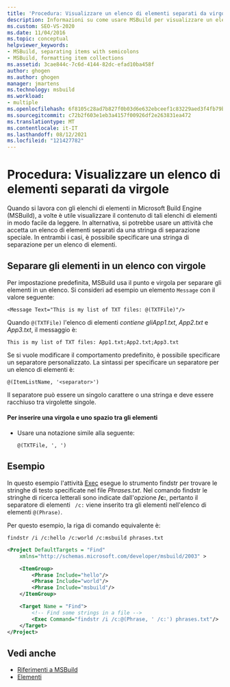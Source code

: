 ```yaml
---
title: 'Procedura: Visualizzare un elenco di elementi separati da virgole | Microsoft Docs'
description: Informazioni su come usare MSBuild per visualizzare un elenco di elementi separati da virgole o specificare altre stringhe separatori per un elenco di elementi.
ms.custom: SEO-VS-2020
ms.date: 11/04/2016
ms.topic: conceptual
helpviewer_keywords:
- MSBuild, separating items with semicolons
- MSBuild, formatting item collections
ms.assetid: 3cae844c-7c6d-4144-82dc-efad10ba458f
author: ghogen
ms.author: ghogen
manager: jmartens
ms.technology: msbuild
ms.workload:
- multiple
ms.openlocfilehash: 6f8105c28ad7b827f0b03d6e632ebceef1c83229aed3f4fb79bd41078c51d6a8
ms.sourcegitcommit: c72b2f603e1eb3a4157f00926df2e263831ea472
ms.translationtype: MT
ms.contentlocale: it-IT
ms.lasthandoff: 08/12/2021
ms.locfileid: "121427782"
---
```

# <a name="how-to-display-an-item-list-separated-with-commas"></a>Procedura: Visualizzare un elenco di elementi separati da virgole

Quando si lavora con gli elenchi di elementi in Microsoft Build Engine (MSBuild), a volte è utile visualizzare il contenuto di tali elenchi di elementi in modo facile da leggere. In alternativa, si potrebbe usare un attività che accetta un elenco di elementi separati da una stringa di separazione speciale. In entrambi i casi, è possibile specificare una stringa di separazione per un elenco di elementi.

## <a name="separate-items-in-a-list-with-commas"></a>Separare gli elementi in un elenco con virgole

Per impostazione predefinita, MSBuild usa il punto e virgola per separare gli elementi in un elenco. Si consideri ad esempio un elemento `Message` con il valore seguente:

`<Message Text="This is my list of TXT files: @(TXTFile)"/>`

Quando `@(TXTFile)` l'elenco di elementi *contiene gliApp1.txt*, *App2.txt* e *App3.txt*, il messaggio è:

`This is my list of TXT files: App1.txt;App2.txt;App3.txt`

Se si vuole modificare il comportamento predefinito, è possibile specificare un separatore personalizzato. La sintassi per specificare un separatore per un elenco di elementi è:

`@(ItemListName, '<separator>')`

Il separatore può essere un singolo carattere o una stringa e deve essere racchiuso tra virgolette singole.

#### <a name="to-insert-a-comma-and-a-space-between-items"></a>Per inserire una virgola e uno spazio tra gli elementi

- Usare una notazione simile alla seguente:

    `@(TXTFile, ', ')`

## <a name="example"></a>Esempio

In questo esempio l'attività [Exec](../msbuild/exec-task.md) esegue lo strumento findstr per trovare le stringhe di testo specificate nel file *Phrases.txt*. Nel comando findstr le stringhe di ricerca letterali sono indicate dall'opzione **/c:**, pertanto il separatore di elementi ` /c:` viene inserito tra gli elementi nell'elenco di elementi `@(Phrase)`.

Per questo esempio, la riga di comando equivalente è:

`findstr /i /c:hello /c:world /c:msbuild phrases.txt`

```xml
<Project DefaultTargets = "Find"
    xmlns="http://schemas.microsoft.com/developer/msbuild/2003" >

    <ItemGroup>
        <Phrase Include="hello"/>
        <Phrase Include="world"/>
        <Phrase Include="msbuild"/>
    </ItemGroup>

    <Target Name = "Find">
        <!-- Find some strings in a file -->
        <Exec Command="findstr /i /c:@(Phrase, ' /c:') phrases.txt"/>
    </Target>
</Project>
```

## <a name="see-also"></a>Vedi anche

- [Riferimenti a MSBuild](../msbuild/msbuild-reference.md)
- [Elementi](../msbuild/msbuild-items.md)
